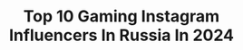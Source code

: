---
title: Top 10 Gaming Instagram Influencers In Russia In 2024
description: >-
  Find top gaming Instagram influencers in Russia in 2024. Most popular hashtags: #gaming #game #csgo #pubgmobile.
platform: Instagram
hits: 30
text_top: See the top-rated Instagram accounts on inBeat.
text_bottom: Our database aggregates 30 Instagram influencers like this in Russia for you to contact.
profiles:
  - username: "i_chios"
    fullname: >-
      Anya iChios
    bio: >-
      🌍 Fulltime Cosplayer × Maker 🛠️ ▫️Mortal Kombat 11 Ambassador ▫️Nintendo RU model ▫️Zotac Gaming Cosplayer 📩 ichioscosplay@gmail.com
    location: "Russia"
    followers: 82675
    engagement: 418
    commentsToLikes: 0.033973
    id: ck8t85rojj7jb0j783gul8asg
    verified: false
    hashtags: "#cosplaymakeup, #cosplay, #cosplayer, #animecosplay"
  - username: "palad1n"
    fullname: >-
      Andrey palad1n
    bio: >-
      👨🏻‍💻PC Engineer and blogger 🕹My Setup and me #PALAD1N 🛠PC Build Advice and collaboration! 📩Сотрудничество по бартеру и PC консультации в Direct!
    location: "Russia"
    followers: 49094
    engagement: 826
    commentsToLikes: 0.102221
    id: ck13bmzxgw7ks0i19s1hkqlfe
    verified: false
    hashtags: "#hototools, #hotohack, #hotolife, #pcbuilds"
  - username: "natusvincere_csgo"
    fullname: >-
      Natus Vincere CS:GO
    bio: >-
      ☝️Лучшие моменты Natus Vincere CS:GO в инстаграме 😆Отличное место, чтобы поднять настроение
    location: "Russia"
    followers: 32093
    engagement: 540
    commentsToLikes: 0.015906
    id: ck8t19k20ux1o0j78usp85pb9
    verified: false
    hashtags: ""
  - username: "esuba_eu"
    fullname: >-
      eSuba
    bio: >-
      Nejúspěšnější esport tým 🇨🇿/🇸🇰 CS:GO | LoL | Rocket League | HS | Wild Rift 🎮 #modrakrev
    location: "Russia"
    followers: 29518
    engagement: 211
    commentsToLikes: 0.014253
    id: ck5q08n6z4s8a0i11ipkjvv5s
    verified: false
    hashtags: "#lolesports, #gaming, #esuba, #volby2023"
  - username: "kaddicosplay"
    fullname: >-
      Kaddi 🐾
    bio: >-
      × Cosplaymodel and Twitch Partner ✨️ × Business E-mail: Kaddicosplay@ins.gg × from Germany 💕 × 20th April 🎉 × Russian-Kazakh
    location: "Russia"
    followers: 170655
    engagement: 205
    commentsToLikes: 2.474427
    id: ck15s55cob9yz0i19f5sxts3b
    verified: false
    hashtags: "#cosplaygirl, #anyaforger, #cosplayofinstagram, #genshinshenhe"
  - username: "rgtcandy"
    fullname: >-
      Galina Zhukovskaya
    bio: >-
      Косплеер и блогер💋 VK: http://vk.com/galina_candy Donation: http://www.donationalerts.ru/r/RGTcandy @rgtcandy #rgtcandy
    location: "Russia"
    followers: 16212
    engagement: 1188
    commentsToLikes: 0.018549
    id: ck0tvwjqud3je0i192aooftd3
    verified: false
    hashtags: "#cosplayer, #thewitcher3, #teamyen, #rayne"
  - username: "itzpixchii"
    fullname: >-
      Chii |✨🧚‍♀️
    bio: >-
      Done break 1 year HAHAHHA 🌸temporary defeats is nothing if its lead to ultimate victory🌸 ML • PUBGM 2021 baru chii baling banyak2 montage kat sini🌙 🇲🇾
    location: "Russia"
    followers: 4325
    engagement: 3674
    commentsToLikes: 0.043178
    id: ck13ctq14241n0i19h4awfhd0
    verified: false
    hashtags: "#malaysia, #pubgmobilefunny, #solo, #pubg"
  - username: "sniperkiller_bs"
    fullname: >-
      Bʀᴀᴡʟ Sᴛᴀʀs [99k/100k]🎯
    bio: >-
      ⚜️ Подпишись на наш профиль💛 ⚜️ Только лучшее 🔝 ⚜️ Цель: 100K 🎯 ⚜️ Сотрудничество в директ 📩
    location: "Russia"
    followers: 99857
    engagement: 295
    commentsToLikes: 0.023043
    id: ck8t18t73uu0n0j78rss4ikix
    verified: false
    hashtags: ""
  - username: "igromemch"
    fullname: >-
      💙🅣🅗🅔 💙 🅟🅞🅢🅗🅛🅨🅨 💙 🅖🅐🅜🅔🅡 💙 🅗🅔🅡🅔💙
    bio: >-
      🔥🄺🄰🄸🄵🅈🄴🄼🔥🅁🄾🄵🄻🄸🄼🔥🄲🄷🄸🄻🄻🄸🄼🔥 🔞🅸🅶🆁🅾🆅🅾🅸 🅳🆅🅸🅹🔞 Прокачать свои скины тут💰👇👇👇
    location: "Russia"
    followers: 18670
    engagement: 849
    commentsToLikes: 0.014890
    id: ckaotmlnawiz70i78by2n10pc
    verified: false
    hashtags: ""
  - username: "viper__fc"
    fullname: >-
      SouL Viper Army
    bio: >-
      #IamSOUL • Nippu X Paddu forever🖤 • Hit follow button to get all @soulesportsofficial updates ! 🔥 • Official account @soul_viper
    location: "Russia"
    followers: 11812
    engagement: 1559
    commentsToLikes: 0.015646
    id: ckapcke9v46ho0i78z8ky8yo5
    verified: false
    hashtags: "#pubgmeme, #pubgmalaysia, #pubg, #iamsoul"
---